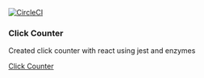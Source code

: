 [![CircleCI](https://circleci.com/gh/shafali03/click-counter-react.svg?style=shield)](https://circleci.com/gh/shafali03/click-counter-react)

### Click Counter

Created click counter with react using jest and enzymes

[Click Counter](https://click-counter-with-react.netlify.app/)
